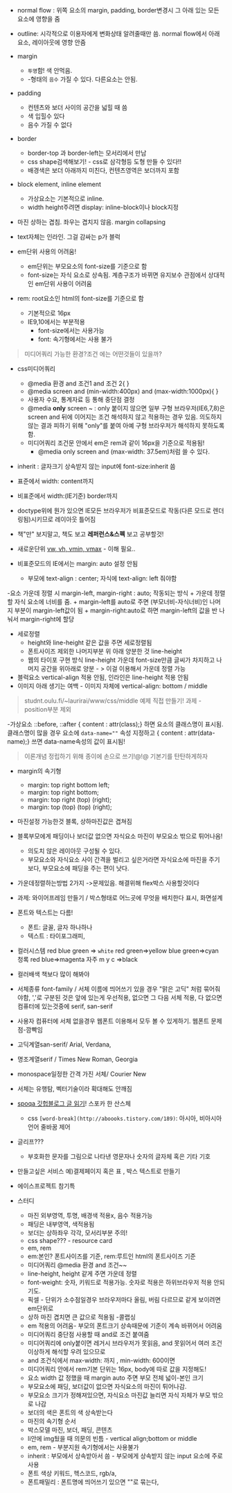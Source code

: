 - normal flow : 위쪽 요소의 margin, padding, border변경시 그 아래 있는 모든 요소에 영향을 줌

- outline: 시각적으로 이용자에게 변화상태 알려줄때만 씀. normal flow에서 아래 요소, 레이아웃에 영향 안줌

- margin
    + `투명`함! 색 안먹음. 
    + -형태의 `음수` 가질 수 있다. 다른요소는 안됨. 
- padding
    + 컨텐츠와 보더 사이의 공간을 넓힐 때 씀
    + 색 입힐수 있다
    + 음수 가질 수 없다
- border
    + border-top 과 border-left는 모서리에서 만남
    + css shape검색해보기! -  css로 삼각형등 도형 만들 수 있다!!
    + 배경색은 보더 아래까지 미친다, 컨텐츠영역은 보더까지 포함

- block element, inline element
    + 가상요소는 기본적으로 inline.
    + width height주려면 display: inline-block이나 block지정

- 마진 상하는 겹침. 좌우는 겹치지 않음. margin collapsing
- text자체는 인라인. 그걸 감싸는 p가 블럭


- em단위 사용의 어려움!
    + em단위는 부모요소의 font-size를 기준으로 함
    + font-size는 자식 요소로 상속됨. 계층구조가 바뀌면 유지보수 관점에서 상대적인 em단위 사용이 어려움
- rem: root요소인 html의 font-size를 기준으로 함
    + 기본적으로 16px
    + IE9,10에서는 부분적용
        * font-size에서는 사용가능
        * font: 속기형에서는 사용 불가
        
> 미디어쿼리 가능한 환경?조건 에는 어떤것들이 있을까?

- css미디어쿼리
    + @media 환경 and 조건1 and 조건 2{ }
    + @media screen and (min-width:400px) and (max-width:1000px){ }
    + 사용자 수요, 통계자료 등 통해 중단점 결정
    + @media **only** screen ~ : only 붙이지 않으면 일부 구형 브라우저(IE6,7,8)은 screen and 뒤에 이어지는 조건 해석하지 않고 적용하는 경우 있음. 의도하지 않는 결과 피하기 위해 "only"를 붙여 아예 구형 브라우저가 해석하지 못하도록 함.
    + 미디어쿼리 조건문 안에서 em은 rem과 같이 16px을 기준으로 적용됨!
        * @media only screen and (max-width: 37.5em)처럼 쓸 수 있다.

- inherit : 글자크기 상속받지 않는 input에 font-size:inherit 씀

- 표준에서 width: content까지
- 비표준에서 width:(IE기준) border까지
- doctype위에 뭔가 있으면 IE모든 브라우저가 비표준모드로 작동(다른 모드로 렌더링됨)시키므로 레이아웃 틀어짐

- 책"만" 보지말고, 책도 보고 **레퍼런스&스펙** 보고 공부할것! 
- 새로운단위 [vw, vh, vmin, vmax](http://css-tricks.com/viewport-sized-typography) - 이해 필요..

- 비표준모드의 IE에서는 margin: auto 설정 안됨
    + 부모에 text-align : center; 자식에 text-align: left 줘야함

-요소 가운데 정렬 시 margin-left, margin-right : auto; 작동되는 방식
    + 가운데 정렬 할 자식 요소에 너비를 줌.
    + margin-left를 auto로 주면 (부모너비-자식너비)인 나머지 부분이 margin-left값이 됨
    + margin-right:auto로 하면 margin-left의 값을 반 나눠서 margin-right에 할당
    
- 세로정렬
    + height와 line-height 같은 값을 주면 세로정렬됨
    + 폰트사이즈 제외한 나머지부분 위 아래 양분한 것 line-height
    + 웹의 타이포 구현 방식 line-height 가운데 font-size만큼 글씨가 차지하고 나머지 공간을 위아래로 양분 - > 이걸 이용해서 가운데 정렬 가능
- 블럭요소 vertical-align 적용 안됨, 인라인은 line-height 적용 안됨
- 이미지 아래 생기는 여백 - 이미지 자체에 vertical-align: bottom / middle
> studnt.oulu.fi/~laurirai/www/css/middle
> 예제 직접 만들기! 과제 - position부분 제외

-가상요소 ::before, ::after { content : attr(class);} 하면 요소의 클래스명이 표시됨. 클래스명이 많을 경우 요소에 `data-name=""` 속성 지정하고 { content : attr(data-name);} 쓰면 data-name속성의 값이 표시됨!

>이론개념 정립하기 위해 종이에 손으로 쓰기!@!@
기본기를 탄탄하게하자

- margin의 속기형
    + margin: top right bottom left;
    + margin: top right bottom;
    + margin: top right (top) (right);
    + margin: top (top) (top) (right);

- 마진설정 가능한것 블록, 상하마진값은 겹쳐짐
- 블록부모에게 패딩이나 보더값 없으면 자식요소 마진이 부모요소 밖으로 튀어나옴!
    + 의도치 않은 레이아웃 구성될 수 있다. 
    + 부모요소와 자식요소 사이 간격을 벌리고 싶은거라면 자식요소에 마진을 주기보다, 부모요소에 패딩을 주는 편이 낫다.
    
- 가운데정렬하는방법 2가지 ->문제있음. 해결위해 flex박스 사용할것이다
- 과제: 와이어프레임 만들기 / 박스형태로 어느곳에 무엇을 배치한다 표시, 화면설계

- 폰트와 텍스트는 다름!
    + 폰트: 글꼴, 글자 하나하나
    + 텍스트 : 타이포그래피, 
- 컬러시스템  red blue green => `white`
red green=>yellow
blue green=>cyan 청록 
red blue=>magenta 자주 
m y c =>black
- 컬러배색 책보다 많이 해봐야
- 서체종류 font-family / 서체 이름에 띄어쓰기 있을 경우 "맑은 고딕" 처럼 묶어줘야함, ','로 구분된 것은 앞에 있는게 우선적용, 없으면 그 다음 서체 적용, 다 없으면 컴퓨터에 있는것중에 serif, san-serif
- 사용자 컴퓨터에 서체 없을경우 웹폰트 이용해서 모두 볼 수 있게하기. 웹폰트 문제점-깜빡임
- 고딕계열san-serif/ Arial, Verdana,  
- 명조계열serif / Times New Roman, Georgia
- monospace일정한 간격 가진 서체/ Courier New 
- 서체는 유행탐, 벡터기술이라 확대해도 안깨짐
- [spoqa 깃헙블로그 글 읽기](https://spoqa.github.io/2016/06/03/localize-type-setting.html)! 스포카 한 산스체
    + css  `[word-break](http://aboooks.tistory.com/189)`: 아시아, 비아시아 언어 줄바꿈 제어
- 글리프??? 
    + 부호화한 문자를 그림으로 나타낸 영문자나 숫자의 글자체 혹은 기타 기호


- 만들고싶은 서비스 예)결제페이지 혹은 표 , 박스 텍스트로 만들기
- 에이스프로젝트 참기특

- 스터디
    + 마진 외부영역, 투명, 배경색 적용x, 음수 적용가능
    + 패딩은 내부영역, 색적용됨
    + 보더는 상하좌우 각각, 모서리부분 주의!
    + css shape??? - resource card
    + em, rem 
    + em:본인? 폰트사이즈를 기준, rem:루트인 html의 폰트사이즈 기준
    + 미디어쿼리 @media 환경 and 조건~~
    + line-height, height 같게 주면 가운데 정렬
    + font-weight: 숫자, 키워드로 적용가능. 숫자로 적용은 하위브라우저 적용 안되기도.
    + 픽셀 - 단위가 소수점일경우 브라우저마다 올림, 버림 다르므로 같게 보이려면 em단위로
    + 상하 마진 겹치면 큰 값으로 적용됨 -콜랩싱
    + em 적용의 어려움- 부모의 폰트크기 상속때문에 기준이 계속 바뀌어서 어려움
    + 미디어쿼리 중단점 사용할 때 and로 조건 붙여줌
    + 미디어쿼리에 only붙이면 레거시 브라우저가 못읽음, and 못읽어서 여러 조건 이상하게 해석할 우려 있으므로 
    + and 조건식에서 max-width: 까지 , min-width: 600이면 
    + 미디어쿼리 안에서 rem기본 단위는 16px, body에 따로 값을 지정해도! 
    + 요소 width 값 정했을 때 margin auto 주면 부모 전체 넓이-본인 크기 
    + 부모요소에 패딩, 보더값이 없으면 자식요소의 마진이 튀어나감. 
    + 부모요소 크기가 정해져있으면, 자식요소 마진값 늘리면 자식 자체가 부모 밖으로 나감
    + 보더의 색은 폰트의 색 상속받는다
    + 마진의 속기형 순서
    + 박스모델 마진, 보더, 패딩, 콘텐츠
    + li안에 img뒀을 때 의문의 빈틈 - vertical align;bottom or middle
    + em, rem - 부분지원 속기형에서는 사용불가
    + inherit : 부모에서 상속받아서 씀 - 부모에게 상속받지 않는 input 요소에 주로 사용
    + 폰트 색상 키워드, 헥스코드, rgb/a,
    + 폰트패밀리 : 폰트명에 띄어쓰기 있으면 ""로 묶는다, 